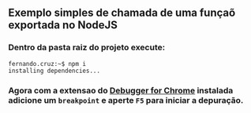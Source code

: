 ## Exemplo simples de chamada de uma funçaõ exportada no NodeJS

### Dentro da pasta raiz do projeto execute:

```console
fernando.cruz:~$ npm i
installing dependencies...
```

### Agora com a extensao do [Debugger for Chrome](https://marketplace.visualstudio.com/items?itemName=msjsdiag.debugger-for-chrome) instalada adicione um `breakpoint` e aperte `F5` para iniciar a depuração.







